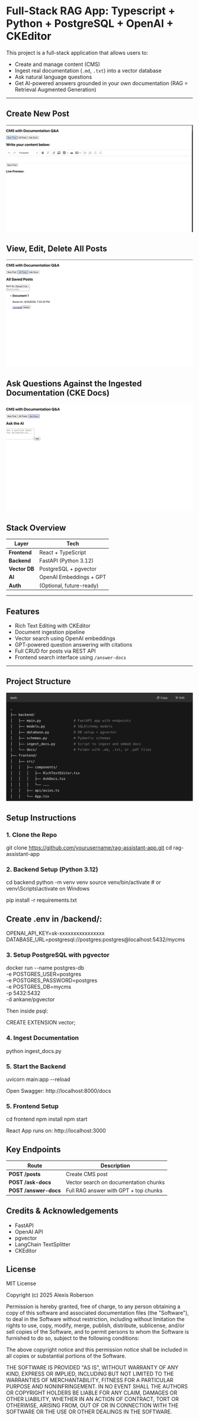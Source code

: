 # Full-Stack RAG App: Typescript + Python + PostgreSQL + OpenAI + CKEditor

This project is a full-stack application that allows users to:

- Create and manage content (CMS)
- Ingest real documentation (`.md`, `.txt`) into a vector database
- Ask natural language questions
- Get AI-powered answers grounded in your own documentation (RAG = Retrieval Augmented Generation)

---

## Create New Post
![Create New Post](frontend_createpost.png)

## View, Edit, Delete All Posts
![Edit Post](allposts.png)

## Ask Questions Against the Ingested Documentation (CKE Docs)
![Ask Questions](ask_docs.png)

## Stack Overview

| Layer         | Tech                     |
|---------------|--------------------------|
| **Frontend**  | React + TypeScript       |
| **Backend**   | FastAPI (Python 3.12)    |
| **Vector DB** | PostgreSQL + pgvector    |
| **AI**        | OpenAI Embeddings + GPT  |
| **Auth**      | (Optional, future-ready) |

---

## Features
- Rich Text Editing with CKEditor
- Document ingestion pipeline
- Vector search using OpenAI embeddings
- GPT-powered question answering with citations
- Full CRUD for posts via REST API
- Frontend search interface using `/answer-docs`

---

## Project Structure
![Project Structure](fullstack_project_structure.png)

## Setup Instructions

### 1️. Clone the Repo
git clone https://github.com/yourusername/rag-assistant-app.git
cd rag-assistant-app

### 2. Backend Setup (Python 3.12)
cd backend
python -m venv venv
source venv/bin/activate  # or venv\Scripts\activate on Windows

pip install -r requirements.txt

## Create .env in /backend/:
OPENAI_API_KEY=sk-xxxxxxxxxxxxxxxx
DATABASE_URL=postgresql://postgres:postgres@localhost:5432/mycms

### 3. Setup PostgreSQL with pgvector
docker run --name postgres-db \
  -e POSTGRES_USER=postgres \
  -e POSTGRES_PASSWORD=postgres \
  -e POSTGRES_DB=mycms \
  -p 5432:5432 \
  -d ankane/pgvector

Then inside psql:

CREATE EXTENSION vector;

### 4. Ingest Documentation
python ingest_docs.py

### 5. Start the Backend
uvicorn main:app --reload

Open Swagger: http://localhost:8000/docs

### 5. Frontend Setup
cd frontend
npm install
npm start

React App runs on: http://localhost:3000

## Key Endpoints
| Route                 | Description                              |
|-----------------------|------------------------------------------|
| **POST /posts**       | Create CMS post                          |
| **POST /ask-docs**    | Vector search on documentation chunks    |
| **POST /answer-docs** | Full RAG answer with GPT + top chunks    |

## Credits & Acknowledgements
- FastAPI
- OpenAI API
- pgvector
- LangChain TextSplitter
- CKEditor

## License
MIT License

Copyright (c) 2025 Alexis Roberson

Permission is hereby granted, free of charge, to any person obtaining a copy
of this software and associated documentation files (the "Software"), to deal
in the Software without restriction, including without limitation the rights 
to use, copy, modify, merge, publish, distribute, sublicense, and/or sell 
copies of the Software, and to permit persons to whom the Software is 
furnished to do so, subject to the following conditions:

The above copyright notice and this permission notice shall be included in 
all copies or substantial portions of the Software.

THE SOFTWARE IS PROVIDED "AS IS", WITHOUT WARRANTY OF ANY KIND, EXPRESS OR 
IMPLIED, INCLUDING BUT NOT LIMITED TO THE WARRANTIES OF MERCHANTABILITY, 
FITNESS FOR A PARTICULAR PURPOSE AND NONINFRINGEMENT. IN NO EVENT SHALL THE 
AUTHORS OR COPYRIGHT HOLDERS BE LIABLE FOR ANY CLAIM, DAMAGES OR OTHER 
LIABILITY, WHETHER IN AN ACTION OF CONTRACT, TORT OR OTHERWISE, ARISING FROM, 
OUT OF OR IN CONNECTION WITH THE SOFTWARE OR THE USE OR OTHER DEALINGS IN 
THE SOFTWARE.
